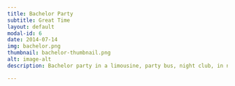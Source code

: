 ```yaml
---
title: Bachelor Party
subtitle: Great Time
layout: default
modal-id: 6
date: 2014-07-14
img: bachelor.png
thumbnail: bachelor-thumbnail.png
alt: image-alt
description: Bachelor party in a limousine, party bus, night club, in nature, calm or active but definitely memorable! Tell us your tastes and get ready for an explosion of emotions.

---
```

